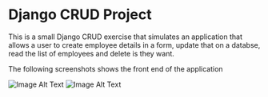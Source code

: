 # Django CRUD Project 
This is a small Django CRUD exercise that simulates an application that allows a user to create
employee details in a form, update that on a databse, read the list of employees and delete is they want.

The following screenshots shows the front end of the application

![Image Alt Text](image_url)
![Image Alt Text](image_url)
